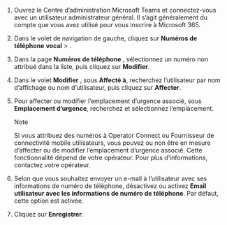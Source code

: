 1. Ouvrez le Centre d’administration Microsoft Teams et connectez-vous avec un utilisateur administrateur général. Il s’agit généralement du compte que vous avez utilisé pour vous inscrire à Microsoft 365.

2. Dans le volet de navigation de gauche, cliquez sur **Numéros de téléphone** **vocal** > .

3. Dans la page **Numéros de téléphone** , sélectionnez un numéro non attribué dans la liste, puis cliquez sur **Modifier**.

4. Dans le volet **Modifier** , sous **Affecté à**, recherchez l’utilisateur par nom d’affichage ou nom d’utilisateur, puis cliquez sur **Affecter**.

5. Pour affecter ou modifier l’emplacement d’urgence associé, sous **Emplacement d’urgence**, recherchez et sélectionnez l’emplacement.

   > [!NOTE]
   > Si vous attribuez des numéros à Operator Connect ou Fournisseur de connectivité mobile utilisateurs, vous pouvez ou non être en mesure d’affecter ou de modifier l’emplacement d’urgence associé. Cette fonctionnalité dépend de votre opérateur. Pour plus d’informations, contactez votre opérateur.

6. Selon que vous souhaitez envoyer un e-mail à l’utilisateur avec ses informations de numéro de téléphone, désactivez ou activez **Email utilisateur avec les informations de numéro de téléphone**. Par défaut, cette option est activée.
7. Cliquez sur **Enregistrer**.
